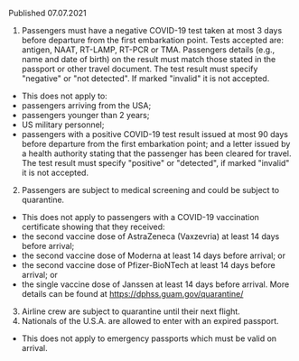 Published 07.07.2021
1. Passengers must have a negative COVID-19 test taken at most 3 days before departure from the first embarkation point. Tests accepted are: antigen, NAAT, RT-LAMP, RT-PCR or TMA. Passengers details (e.g., name and date of birth) on the result must match those stated in the passport or other travel document. The test result must specify "negative" or "not detected". If marked "invalid" it is not accepted.
- This does not apply to:
- passengers arriving from the USA;
- passengers younger than 2 years;
- US military personnel;
- passengers with a positive COVID-19 test result issued at most 90 days before departure from the first embarkation point; and a letter issued by a health authority stating that the passenger has been cleared for travel. The test result must specify "positive" or "detected", if marked "invalid" it is not accepted.
2. Passengers are subject to medical screening and could be subject to quarantine.
- This does not apply to passengers with a COVID-19 vaccination certificate showing that they received:
- the second vaccine dose of AstraZeneca (Vaxzevria) at least 14 days before arrival;
- the second vaccine dose of Moderna at least 14 days before arrival; or
- the second vaccine dose of Pfizer-BioNTech at least 14 days before arrival; or
- the single vaccine dose of Janssen at least 14 days before arrival.
More details can be found at <a href="https://dphss.guam.gov/quarantine/">https://dphss.guam.gov/quarantine/</a> 
3. Airline crew are subject to quarantine until their next flight.
4. Nationals of the U.S.A. are allowed to enter with an expired passport.
- This does not apply to emergency passports which must be valid on arrival.

